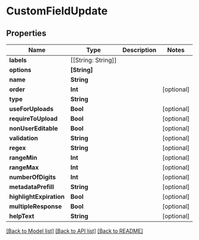 # CustomFieldUpdate

## Properties

Name | Type | Description | Notes
------------ | ------------- | ------------- | -------------
**labels** | [[String: String]] |  | 
**options** | **[String]** |  | 
**name** | **String** |  | 
**order** | **Int** |  | [optional] 
**type** | **String** |  | 
**useForUploads** | **Bool** |  | [optional] 
**requireToUpload** | **Bool** |  | [optional] 
**nonUserEditable** | **Bool** |  | [optional] 
**validation** | **String** |  | [optional] 
**regex** | **String** |  | [optional] 
**rangeMin** | **Int** |  | [optional] 
**rangeMax** | **Int** |  | [optional] 
**numberOfDigits** | **Int** |  | [optional] 
**metadataPrefill** | **String** |  | [optional] 
**highlightExpiration** | **Bool** |  | [optional] 
**multipleResponse** | **Bool** |  | [optional] 
**helpText** | **String** |  | [optional] 

[[Back to Model list]](../README.md#documentation-for-models) [[Back to API list]](../README.md#documentation-for-api-endpoints) [[Back to README]](../README.md)


